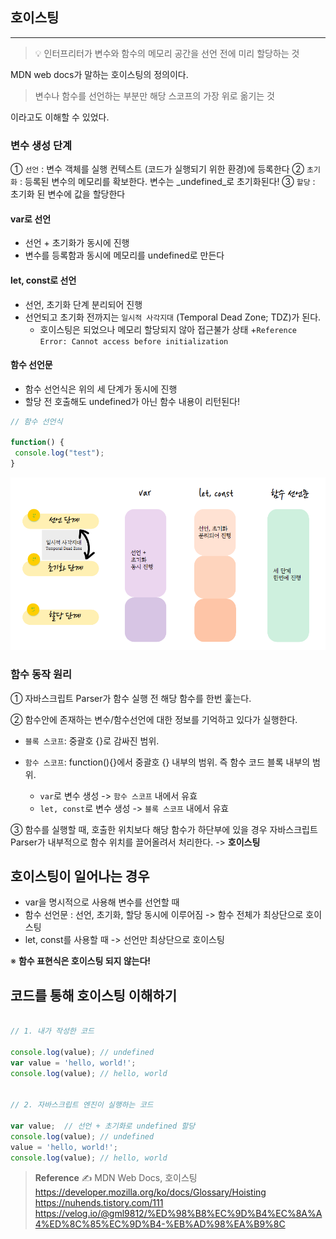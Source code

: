 ## 호이스팅
---
> 💡 인터프리터가 변수와 함수의 메모리 공간을 선언 전에 미리 할당하는 것

MDN web docs가 말하는 호이스팅의 정의이다. 


> 변수나 함수를 선언하는 부분만 해당 스코프의 가장 위로 옮기는 것

이라고도 이해할 수 있었다.


### 변수 생성 단계



① `선언` : 변수 객체를 실행 컨텍스트 (코드가 실행되기 위한 환경)에 등록한다
② `초기화` : 등록된 변수의 메모리를 확보한다. 변수는 _undefined_로 초기화된다! 
③ `할당` : 초기화 된 변수에 값을 할당한다


#### var로 선언 
- 선언 + 초기화가 동시에 진행
- 변수를 등록함과 동시에 메모리를 undefined로 만든다

#### let, const로 선언 
- 선언, 초기화 단계 분리되어 진행
- 선언되고 초기화 전까지는 `일시적 사각지대` (Temporal Dead Zone; TDZ)가 된다. 
	+ 호이스팅은 되었으나 메모리 할당되지 않아 접근불가 상태
    +`Reference Error: Cannot access before initialization ` 
    
#### 함수 선언문
- 함수 선언식은 위의 세 단계가 동시에 진행
- 할당 전 호출해도 undefined가 아닌 함수 내용이 리턴된다!
```javascript
// 함수 선언식

function() {
 console.log("test");
}
```

![](호이스팅.assets/image.png)


### 함수 동작 원리 

① 자바스크립트 Parser가 함수 실행 전 해당 함수를 한번 훑는다.

② 함수안에 존재하는 변수/함수선언에 대한 정보를 기억하고 있다가 실행한다. 

- `블록 스코프`: 중괄호 {}로 감싸진 범위.
- `함수 스코프`: function(){}에서 중괄호 {} 내부의 범위. 즉 함수 코드 블록 내부의 범위.

  - `var`로 변수 생성 -> `함수 스코프` 내에서 유효
  - `let, const`로 변수 생성 -> `블록 스코프` 내에서 유효

③ 함수를 실행할 때, 호출한 위치보다 해당 함수가 하단부에 있을 경우 자바스크립트 Parser가 내부적으로 함수 위치를 끌어올려서 처리한다. -> **호이스팅**

## 호이스팅이 일어나는 경우

- var을 명시적으로 사용해 변수를 선언할 때 
- 함수 선언문 : 선언, 초기화, 할당 동시에 이루어짐 -> 함수 전체가 최상단으로 호이스팅
- let, const를 사용할 때 -> 선언만 최상단으로 호이스팅
  

※ **함수 표현식은 호이스팅 되지 않는다!**

## 코드를 통해 호이스팅 이해하기

```javascript

// 1. 내가 작성한 코드 

console.log(value); // undefined
var value = 'hello, world!';
console.log(value); // hello, world


// 2. 자바스크립트 엔진이 실행하는 코드

var value;	// 선언 + 초기화로 undefined 할당
console.log(value);	// undefined
value = 'hello, world!';
console.log(value);	// hello, world
```


> **Reference** ✍
> MDN Web Docs, 호이스팅 https://developer.mozilla.org/ko/docs/Glossary/Hoisting
> https://nuhends.tistory.com/111
> https://velog.io/@gml9812/%ED%98%B8%EC%9D%B4%EC%8A%A4%ED%8C%85%EC%9D%B4-%EB%AD%98%EA%B9%8C
